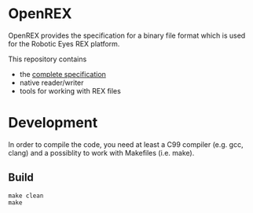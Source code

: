 # OpenREX

OpenREX provides the specification for a binary file format which is used
for the Robotic Eyes REX platform.

This repository contains

* the [complete specification](doc/rex-spec-v1.md)
* native reader/writer
* tools for working with REX files

# Development

In order to compile the code, you need at least a C99 compiler (e.g. gcc, clang)
and a possiblity to work with Makefiles (i.e. make).

## Build

```
make clean
make
```
